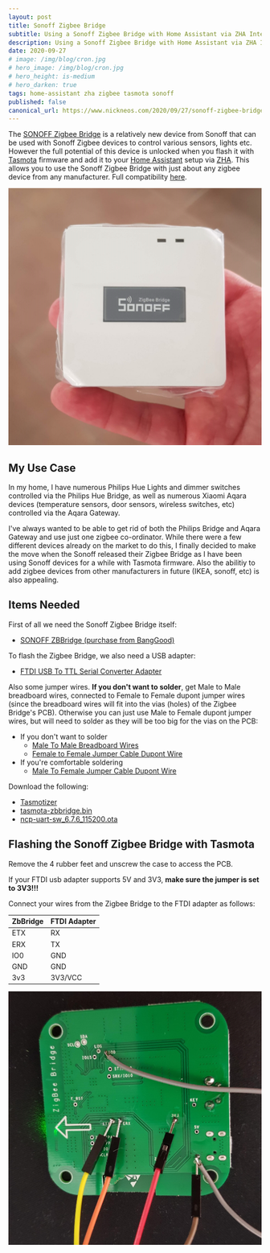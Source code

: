 ```yaml
---
layout: post
title: Sonoff Zigbee Bridge
subtitle: Using a Sonoff Zigbee Bridge with Home Assistant via ZHA Integration
description: Using a Sonoff Zigbee Bridge with Home Assistant via ZHA Integration
date: 2020-09-27
# image: /img/blog/cron.jpg
# hero_image: /img/blog/cron.jpg
# hero_height: is-medium
# hero_darken: true
tags: home-assistant zha zigbee tasmota sonoff
published: false
canonical_url: https://www.nickneos.com/2020/09/27/sonoff-zigbee-bridge/
---
```


The <a target='_blank' href='https://www.banggood.com/SONOFF-ZBBridge-Smart-Bridge-Zigbee3_0-APP-Wireless-Remote-Controller-Smart-Home-Bridge-Works-With-Alexa-Google-Home-p-1674754.html?p=0Y26188200826201612A&custlinkid=1294644' title='' >SONOFF Zigbee Bridge</a> is a relatively new device from Sonoff that can be used with Sonoff Zigbee devices to control various sensors, lights etc. However the full potential of this device is unlocked when you flash it with [Tasmota](https://github.com/arendst/Tasmota) firmware and add it to your [Home Assistant](https://www.home-assistant.io/) setup via [ZHA](https://www.home-assistant.io/integrations/zha/). This allows you to use the Sonoff Zigbee Bridge with just about any zigbee device from any manufacturer. Full compatibility [here](https://zigbee.blakadder.com/index.html).

![Sonoff Zigbee Bridge](/img/blog/sonoff-zigbee-bridge.jpg)

## My Use Case

In my home, I have numerous Philips Hue Lights and dimmer switches controlled via the Philips Hue Bridge, as well as numerous Xiaomi Aqara devices (temperature sensors, door sensors, wireless switches, etc) controlled via the Aqara Gateway. 

I've always wanted to be able to get rid of both the Philips Bridge and Aqara Gateway and use just one zigbee co-ordinator. While there were a few different devices already on the market to do this, 
I finally decided to make the move when the Sonoff released their Zigbee Bridge as I have been using Sonoff devices for a while with Tasmota firmware. Also the abilitiy to add zigbee devices from other manufacturers in future (IKEA, sonoff, etc) is also appealing.


## Items Needed

First of all we need the Sonoff Zigbee Bridge itself:

* <a target='_blank' href='https://www.banggood.com/SONOFF-ZBBridge-Smart-Bridge-Zigbee3_0-APP-Wireless-Remote-Controller-Smart-Home-Bridge-Works-With-Alexa-Google-Home-p-1674754.html?p=0Y26188200826201612A&custlinkid=1294644' title='' >SONOFF ZBBridge (purchase from BangGood)</a>

To flash the Zigbee Bridge, we also need a USB adapter:

* <a target='_blank' href='https://www.banggood.com/Geekcreit-FT232RL-FTDI-USB-To-TTL-Serial-Converter-Adapter-Module-Geekcreit-for-Arduino-products-that-work-with-official-Arduino-boards-p-917226.html?p=0Y26188200826201612A&custlinkid=1294645' title='' >FTDI USB To TTL Serial Converter Adapter</a>

Also some jumper wires. **If you don't want to solder**, get Male to Male breadboard wires, connected to Female to Female dupont jumper wires (since the breadboard wires will fit into the vias (holes) of the Zigbee Bridge's PCB). Otherwise you can just use Male to Female dupont jumper wires, but will need to solder as they will be too big for the vias on the PCB:

* If you don't want to solder
  * <a target='_blank' href='https://www.banggood.com/65pcs-Male-To-Male-Breadboard-Wires-Jumper-Cable-Dupont-Wire-Bread-Board-Wires-p-91799.html?p=0Y26188200826201612A&custlinkid=1294650' title='' > Male To Male Breadboard Wires</a>
  * <a target='_blank' href='https://www.banggood.com/40pcs-20cm-Female-to-Female-Jumper-Cable-Dupont-Wire-p-75612.html?p=0Y26188200826201612A&custlinkid=1294655' title='' >Female to Female Jumper Cable Dupont Wire</a>
* If you're comfortable soldering
  * <a target='_blank' href='https://www.banggood.com/40pcs-20cm-Male-To-Female-Jumper-Cable-Dupont-Wire-p-973822.html?p=0Y26188200826201612A&custlinkid=1294654' title='' >Male To Female Jumper Cable Dupont Wire</a>

Download the following:

* [Tasmotizer](https://github.com/tasmota/tasmotizer/releases) 
* [tasmota-zbbridge.bin](http://thehackbox.org/tasmota/release/tasmota-zbbridge.bin)
* [ncp-uart-sw_6.7.6_115200.ota](https://github.com/arendst/Tasmota/tree/development/tools/*fw_zbbridge) 

## Flashing the Sonoff Zigbee Bridge with Tasmota

Remove the 4 rubber feet and unscrew the case to access the PCB.

If your FTDI usb adapter supports 5V and 3V3, **make sure the jumper is set to 3V3!!!**

Connect your wires from the Zigbee Bridge to the FTDI adapter as follows:

| ZbBridge | FTDI Adapter |
| -------- | ------------ |
| ETX      | RX           |
| ERX      | TX           |
| IO0      | GND          |
| GND      | GND          |
| 3v3      | 3V3/VCC      |

![Sonoff Zigbee Bridge Wires](/img/blog/sonoff-zigbee-wires.jpg)

